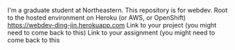 I'm a graduate student at Northeastern.
This repository is for webdev.
Root to the hosted environment on Heroku (or AWS, or OpenShift)
https://webdev-ding-jin.herokuapp.com
Link to your project (you might need to come back to this)
Link to your assignment (you might need to come back to this
